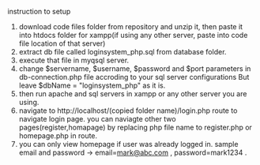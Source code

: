 instruction to setup

1. download code files folder from repository and unzip it, then paste it into htdocs folder for xampp(if using any other server, paste into code file location of that server)
2. extract db file called loginsystem_php.sql from database folder.
3. execute that file in myqsql server.
4. change $servername, $username, $password and $port parameters in db-connection.php file accroding to your sql server configurations But leave  $dbName = "loginsystem_php" as it is.
5. then run apache and sql servers in xampp or any other server you are using.
6. navigate to http://localhost/(copied folder name)/login.php route to navigate login page. you can naviagte other two pages(register,homapage) by replacing php file name to register.php or homepage.php in route.
7. you can only view homepage if user was already logged in. sample email and password -> email=mark@abc.com , password=mark1234 . 
